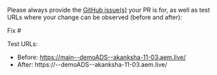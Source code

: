 Please always provide the [GitHub issue(s)](../issues) your PR is for, as well as test URLs where your change can be observed (before and after):

Fix #<gh-issue-id>

Test URLs:
- Before: https://main--demoADS--akanksha-11-03.aem.live/
- After: https://<branch>--demoADS--akanksha-11-03.aem.live/


